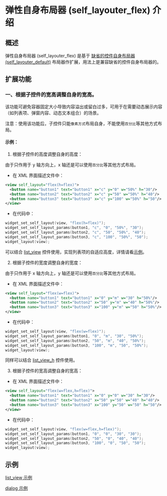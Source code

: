 # 弹性自身布局器 (self\_layouter\_flex) 介绍

## 概述

弹性自身布局器 (self\_layouter\_flex) 是基于 [缺省的控件自身布局器(self\_layouter\_default)](https://github.com/zlgopen/awtk/blob/master/docs/self_layouter_default.md) 布局器作扩展，用法上是兼容缺省的控件自身布局器的。

## 扩展功能

### 一、根据子控件的宽高调整自身的宽高。 

该功能可避免容器固定大小导致内容溢出或留白过多，可用于在需要动态展示内容（如列表项、弹窗内容、动态文本组合）的场景。

注意：使用该功能后，子控件只能`像素方式`布局自身，不能使用`百分比`等其他方式布局。

#### 示例：

1. 根据子控件的高度调整自身的高度：

由于只作用于 y 轴方向上，x 轴还是可以使用`百分比`等其他方式布局。

* 在 XML 界面描述文件中：

```xml
<view self_layout="flex(h=flex)">
  <button name="button1" text="button1" x="c" y="0" w="50%" h="30"/>  
  <button name="button2" text="button2" x="c" y="50" w="50%" h="40"/>
  <button name="button3" text="button3" x="c" y="100" w="50%" h="50"/>
</view>
```

* 在代码中：

```c
widget_set_self_layout(view, "flex(h=flex)");
widget_set_self_layout_params(button1, "c", "0", "50%", "30");
widget_set_self_layout_params(button2, "c", "50", "50%", "40");
widget_set_self_layout_params(button3, "c", "100", "50%", "50");
widget_layout(view);
```

可以结合 [list_view](https://github.com/zlgopen/awtk/blob/master/src/ext_widgets/scroll_view/list_view.h) 控件使用，实现列表项的自适应高度，详情请看[示例](https://github.com/zlgopen/awtk/blob/master/design/default/ui/uiex/page_button.xml)。

2. 根据子控件的宽度调整自身的宽度：

由于只作用于 x 轴方向上，y 轴还是可以使用`百分比`等其他方式布局。

* 在 XML 界面描述文件中：

```xml
<view self_layout="flex(w=flex)">
  <button name="button1" text="button1" x="0" y="m" w="30" h="50%"/>  
  <button name="button2" text="button2" x="50" y="m" w="40" h="50%"/>
  <button name="button3" text="button3" x="100" y="m" w="50" h="50%"/>
</view>
```

* 在代码中：

```c
widget_set_self_layout(view, "flex(w=flex)");
widget_set_self_layout_params(button1, "0", "m", "30", "50%");
widget_set_self_layout_params(button2, "50", "m", "40", "50%");
widget_set_self_layout_params(button3, "100", "m", "50", "50%");
widget_layout(view);
```

同样可以结合 [list_view_h](https://github.com/zlgopen/awtk/blob/master/src/ext_widgets/scroll_view/list_view_h.h) 控件使用。

3. 根据子控件的宽高调整自身的宽高：

* 在 XML 界面描述文件中：

```xml
<view self_layout="flex(w=flex,h=flex)">
  <button name="button1" text="button1" x="0" y="0" w="30" h="30"/>  
  <button name="button2" text="button2" x="50" y="50" w="40" h="40"/>
  <button name="button3" text="button3" x="100" y="50" w="50" h="50"/>
</view>
```

* 在代码中：

```c
widget_set_self_layout(view, "flex(w=flex,h=flex)");
widget_set_self_layout_params(button1, "0", "0", "30", "30");
widget_set_self_layout_params(button2, "50", "0", "40", "40");
widget_set_self_layout_params(button3, "100", "0", "50", "50");
widget_layout(view);
```

## 示例

[list_view 示例](https://github.com/zlgopen/awtk/blob/master/design/default/ui/uiex/page_button.xml)

[dialog 示例](https://github.com/zlgopen/awtk/blob/master/design/default/ui/dialog_flex.xml)
